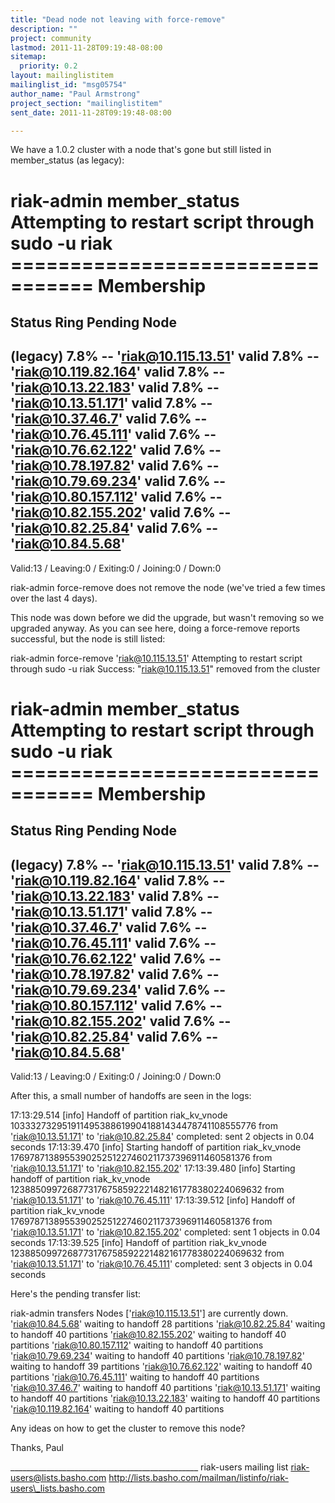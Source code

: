 ```yaml
---
title: "Dead node not leaving with force-remove"
description: ""
project: community
lastmod: 2011-11-28T09:19:48-08:00
sitemap:
  priority: 0.2
layout: mailinglistitem
mailinglist_id: "msg05754"
author_name: "Paul Armstrong"
project_section: "mailinglistitem"
sent_date: 2011-11-28T09:19:48-08:00

---
```



We have a 1.0.2 cluster with a node that's gone but still listed in
member\_status (as legacy):

riak-admin member\_status
Attempting to restart script through sudo -u riak
================================= Membership
==================================
Status Ring Pending Node
-------------------------------------------------------------------------------
(legacy) 7.8% -- 'riak@10.115.13.51'
valid 7.8% -- 'riak@10.119.82.164'
valid 7.8% -- 'riak@10.13.22.183'
valid 7.8% -- 'riak@10.13.51.171'
valid 7.8% -- 'riak@10.37.46.7'
valid 7.6% -- 'riak@10.76.45.111'
valid 7.6% -- 'riak@10.76.62.122'
valid 7.6% -- 'riak@10.78.197.82'
valid 7.6% -- 'riak@10.79.69.234'
valid 7.6% -- 'riak@10.80.157.112'
valid 7.6% -- 'riak@10.82.155.202'
valid 7.6% -- 'riak@10.82.25.84'
valid 7.6% -- 'riak@10.84.5.68'
-------------------------------------------------------------------------------
Valid:13 / Leaving:0 / Exiting:0 / Joining:0 / Down:0


riak-admin force-remove does not remove the node (we've tried a few
times over the last 4 days).

This node was down before we did the upgrade, but wasn't removing so we
upgraded anyway. As you can see here, doing a force-remove reports
successful, but the node is still listed:

riak-admin force-remove 'riak@10.115.13.51'
Attempting to restart script through sudo -u riak
Success: "riak@10.115.13.51" removed from the cluster

riak-admin member\_status
Attempting to restart script through sudo -u riak
================================= Membership
==================================
Status Ring Pending Node
-------------------------------------------------------------------------------
(legacy) 7.8% -- 'riak@10.115.13.51'
valid 7.8% -- 'riak@10.119.82.164'
valid 7.8% -- 'riak@10.13.22.183'
valid 7.8% -- 'riak@10.13.51.171'
valid 7.8% -- 'riak@10.37.46.7'
valid 7.6% -- 'riak@10.76.45.111'
valid 7.6% -- 'riak@10.76.62.122'
valid 7.6% -- 'riak@10.78.197.82'
valid 7.6% -- 'riak@10.79.69.234'
valid 7.6% -- 'riak@10.80.157.112'
valid 7.6% -- 'riak@10.82.155.202'
valid 7.6% -- 'riak@10.82.25.84'
valid 7.6% -- 'riak@10.84.5.68'
-------------------------------------------------------------------------------
Valid:13 / Leaving:0 / Exiting:0 / Joining:0 / Down:0

After this, a small number of handoffs are seen in the logs:

17:13:29.514 [info] Handoff of partition riak\_kv\_vnode
1033327329519114953886199041881434478741108555776 from
'riak@10.13.51.171' to 'riak@10.82.25.84' completed: sent 2 objects in
0.04 seconds
17:13:39.470 [info] Starting handoff of partition riak\_kv\_vnode
176978713895539025251227460211737396911460581376 from
'riak@10.13.51.171' to 'riak@10.82.155.202'
17:13:39.480 [info] Starting handoff of partition riak\_kv\_vnode
1238850997268773176758592221482161778380224069632 from
'riak@10.13.51.171' to 'riak@10.76.45.111'
17:13:39.512 [info] Handoff of partition riak\_kv\_vnode
176978713895539025251227460211737396911460581376 from
'riak@10.13.51.171' to 'riak@10.82.155.202' completed: sent 1 objects in
0.04 seconds
17:13:39.525 [info] Handoff of partition riak\_kv\_vnode
1238850997268773176758592221482161778380224069632 from
'riak@10.13.51.171' to 'riak@10.76.45.111' completed: sent 3 objects in
0.04 seconds

Here's the pending transfer list:

riak-admin transfers
Nodes ['riak@10.115.13.51'] are currently down.
'riak@10.84.5.68' waiting to handoff 28 partitions
'riak@10.82.25.84' waiting to handoff 40 partitions
'riak@10.82.155.202' waiting to handoff 40 partitions
'riak@10.80.157.112' waiting to handoff 40 partitions
'riak@10.79.69.234' waiting to handoff 40 partitions
'riak@10.78.197.82' waiting to handoff 39 partitions
'riak@10.76.62.122' waiting to handoff 40 partitions
'riak@10.76.45.111' waiting to handoff 40 partitions
'riak@10.37.46.7' waiting to handoff 40 partitions
'riak@10.13.51.171' waiting to handoff 40 partitions
'riak@10.13.22.183' waiting to handoff 40 partitions
'riak@10.119.82.164' waiting to handoff 40 partitions

Any ideas on how to get the cluster to remove this node?

Thanks,
Paul

\_\_\_\_\_\_\_\_\_\_\_\_\_\_\_\_\_\_\_\_\_\_\_\_\_\_\_\_\_\_\_\_\_\_\_\_\_\_\_\_\_\_\_\_\_\_\_
riak-users mailing list
riak-users@lists.basho.com
http://lists.basho.com/mailman/listinfo/riak-users\_lists.basho.com

